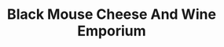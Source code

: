 ---
title: "Black Mouse Cheese And Wine Emporium"
url: /leeds/black-mouse-cheese-and-wine-emporium/
shop: cheese
---